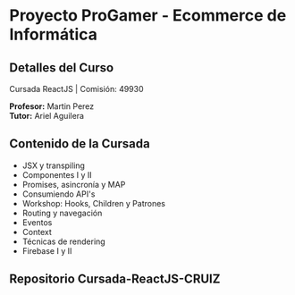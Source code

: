# Proyecto ProGamer - Ecommerce de Informática

## Detalles del Curso
Cursada ReactJS | Comisión: 49930

**Profesor:** Martin Perez  
**Tutor:** Ariel Aguilera

## Contenido de la Cursada
* JSX y transpiling
* Componentes I y II
* Promises, asincronía y MAP
* Consumiendo API's
* Workshop: Hooks, Children y Patrones
* Routing y navegación
* Eventos
* Context
* Técnicas de rendering
* Firebase I y II

## Repositorio Cursada-ReactJS-CRUIZ
